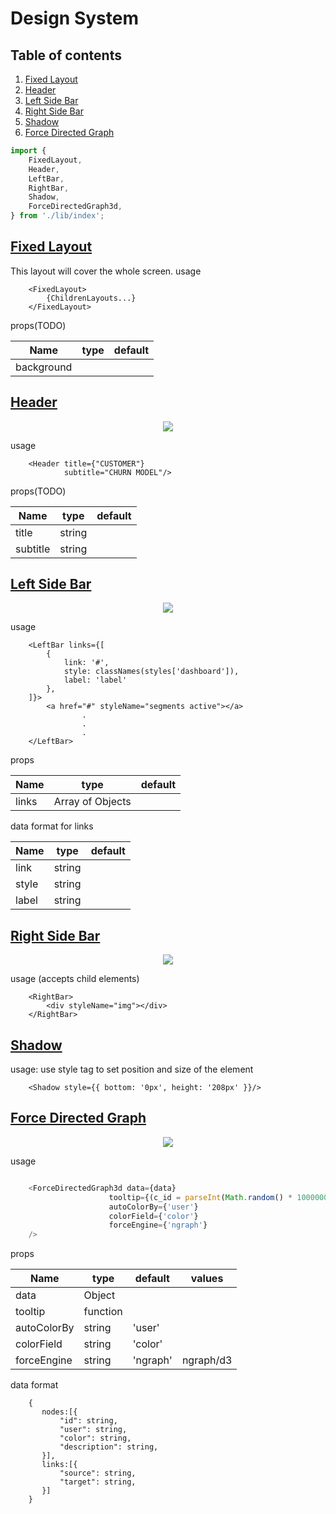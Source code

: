 # Design System

## Table of contents
1. [Fixed Layout](#FixedLayout)
1. [Header](#Header)
1. [Left Side Bar](#LeftBar)
1. [Right Side Bar](#RightBar)
1. [Shadow](#Shadow)
1. [Force Directed Graph](#ForceDirectedGraph3d)

```js
import {
    FixedLayout,
    Header,
    LeftBar,
    RightBar,
    Shadow,
    ForceDirectedGraph3d,
} from './lib/index';
```
## [Fixed Layout](#FixedLayout)
This layout will cover the whole screen.
usage
```
    <FixedLayout>
        {ChildrenLayouts...}
    </FixedLayout>
```
props(TODO)

| Name | type | default |
|---------|----------|----------|
| background| | <null> |


## [Header](#Header)
<p align="center">
    <img src="https://raw.githubusercontent.com/vinojv/DS-tryout/master/lib/components/Header/Screen%20Shot.png"/>
</p>
usage

```
    <Header title={"CUSTOMER"}
            subtitle="CHURN MODEL"/>
```
props(TODO)

| Name | type | default |
|---------|----------|----------|
| title| string | <null> |
| subtitle| string | <null> |

## [Left Side Bar](#LeftBar)
<p align="center">
    <img src="https://raw.githubusercontent.com/vinojv/DS-tryout/master/lib/components/left-sidebar-nav/Screen%20Shot.png"/>
</p>
usage

```
    <LeftBar links={[
        {
            link: '#',
            style: classNames(styles['dashboard']),
            label: 'label'
        },
    ]}>
        <a href="#" styleName="segments active"></a>
                .
                .
                .   
    </LeftBar>
```
props

| Name | type | default |
|---------|----------|----------|
| links| Array of Objects|

data format for links 

| Name | type | default |
|----|---|---|
| link| string | <null> |
| style| string | <null> |
| label| string | <null> |

## [Right Side Bar](#RightBar)
<p align="center">
    <img src="https://raw.githubusercontent.com/vinojv/DS-tryout/master/lib/components/right-sidebar-nav/Screen%20Shot.png"/>
</p>
usage (accepts child elements)

```
    <RightBar>
        <div styleName="img"></div>
    </RightBar>
```

## [Shadow](#Shadow)
usage: use style tag to set position and size of the element
```
    <Shadow style={{ bottom: '0px', height: '208px' }}/>
```
## [Force Directed Graph](#ForceDirectedGraph3d)
<p align="center">
    <img src="http://gist.github.com/vasturiano/02affe306ce445e423f992faeea13521/raw/preview.png"/>
</p>
usage

```js

    <ForceDirectedGraph3d data={data}
                      tooltip={(c_id = parseInt(Math.random() * 10000000)) => `Customer-${c_id}: Churn Probability: ${parseInt(Math.random() * 100)}%`}
                      autoColorBy={'user'}
                      colorField={'color'}
                      forceEngine={'ngraph'}
    />
```
props

| Name | type | default | values|
|---------|----------|------|----|
| data| Object| <null> | <null> |
| tooltip| function| <null> | <null> | 
| autoColorBy| string| 'user'| <null> |
| colorField| string| 'color'| <null> |
| forceEngine| string | 'ngraph'| ngraph/d3 |

data format 
```
    {   
       nodes:[{
           "id": string,
           "user": string,
           "color": string,
           "description": string,
       }],
       links:[{
           "source": string,
           "target": string,
       }]
    }
```